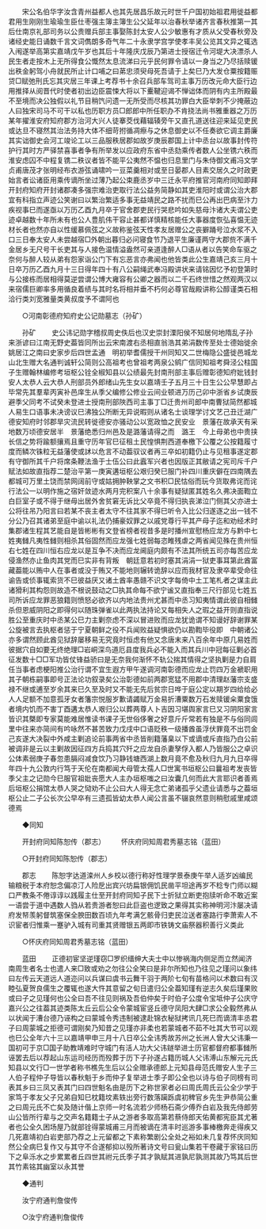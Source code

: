 <!-- { "loadSidebar": true } -->
　　宋公名伯华字汝含青州益都人也其先居昌乐故元时世千户国初始祖君用徙益都君用生刚刚生瑜瑜生臣仕枣强主簿主簿生公父延年以治春秋举诸齐言春秋推第一其后仕南京礼部司务以公贵赠兵部主事娶陈封太安人公少敏惠有才质从父受春秋旁及诸经史能日诵数千言文词儁朗多奇气年二十永隶学宫学使孝丰吴公览其文异之辄选入闱遂举高第实嘉靖戊午岁也其后十年隆庆戊辰乃第进士授宿迁令河堤大决漂杀人民生者走按木上无所得食公慨然太息流涕曰元乎民何罪令请以一身当之乃尽括赎锾出秩金躬驾小舟就民所止计口哺之曰苐忠须臾母死吾请于上矣巳乃大发仓粟按籍赈贷□赋弛刑氏忘其灾居三年课上考荐书十余召兵部车驾司主事万历改元命大臣行边用推择从阅晋代时使者初出边臣震悚大将以下櫜鞬迎谒不惮诎体而阴有内主所殿最不至境而决公独假以礼节目稍饩问遗一无所受而尽核其功罪白大臣举刺不少掩蔽边人曰独宋司马不可干以私也历职方员□郎郎中所任职办不肯挠法尚书雅重器之万历某年擢淮安府知府郡方治河大兴人徒搴茭伐藉辐辏旁午又直孔道送往迎来延见吏民或达旦不寝然其治法务持大体不细苛拊循凋瘵与之休息御史以不任奏欲它调主爵廉其实诎御史会河工竣论工以三品服秩居郡如故岁庚辰郡国上计中丞台以故事封传符护行其时方严驿禁喜事者争有所举发以应政府东省中丞劾乘传者数人公坐镌六秩而淮安虑囚不中程复镌二秩议者皆不能平公夷然不愠也归息里门与朱侍御文甫冯文学贞甫唐茂才张明经布衣游弦诵啸吟一豆菜羹相对或至日晏郡人目素交居久之时政更始言者讼诸臣用乘传谪所坐过薄乃起公束鹿丞岁中三迁永平府推官河南府同知即拜开封府知府开封诸郡凑多强宗难治吏取行法公益务简静如其吏淮阳时或谓公治大郡宜有科指立声迹公笑谢曰以繁治繁适多事无益靖民之路不扰而巳公再出巴病至汴力疾视事巳而遂亟以万历乙酉九月卒于官舍郡吏民行哭悲吟如失慈母汴诸大夫谓公吏迹卓越数十年所未有也公人豊肌伟干容止甚都详慎精核能任大事器度恢弘喜愠无迹材长者也然亦自以性缓慕佩弦之义故称鉴弦天性孝友居赠公之丧擗踊号泣水浆不入口三日奉太安人未尝越宿□外朝出暮归必问寝食节乃退平生廉谨两守大郡赀不满千金居乡无尺号干长吏其与人接色温情溢盎然可亲道逢醉人□语从者以告笑命车驱之奈何与醉人较从弟有怨家诣公门下有忘恶言亦弗闻也他皆类此公生嘉靖己亥三月十日卒万历乙酉九月十三日得年四十有八公嗣绳武奉冯殿讲状来请铭因忆予初登第时与公接栋而居相得莫逆尝谓公博大雍容有公卿之器而以二千石终世惜之然观两汉以来宿儒巨卿率多用循良着绩与其时名将相并垂不朽何必尊官哉殿讲称公醇谨类石相洽行类刘宽雅量类黄叔度予不谓阿也 

　　○河南彰德府知府史公记勋墓志（孙矿） 

　　孙矿 
　　史公讳记勋字稽叔周史佚后也汉史崇封溧阳侯不知居何地隋乱子孙来浙谚曰江南无野史葢皆同所出云宋南渡右丞相直翁浩其弟涓数传至处士德始徙余姚居江之南曰史家步后四世孟通　明初举耆儒授干州同知又二世梅隐公盛徙邑城龙山北生赠大名通判诚轩公简则公高祖考也曾祖考两泉公鹓广信同知祖考舜泾公柱国子生赠翰林编修考垣枢公铨全椒知县以公绩最先封南刑部主事后赠彰德知府妣钱封安人太恭人云大恭人刑部员外郎绪山先生女以嘉靖壬子五月三十日生公公早慧即占毕常先其羣辈丙寅补邑庠生从季父编修公修业云间业顿进万历己卯中浙省乡试庚辰避季父同考不试癸未登进士授南刑部陜西司主事丁□迁贵州司郎中南曹狱简然都城人易生口语事未决谤议巳沸独公所断无异说暇则从诸名士谈理学讨文艺己丑迁湖广德安知府时邻郡旱灾流民转徙德安亦骚动公以宽政恤之民安业　景藩在故承天有采地数万顷德安居半　景藩绝悉归州邑及是潞藩请得之而　潞王　今上母弟也中贵挟长信之势将踰额攘焉且重守历年官巳征租土民惶惧荆西道奉檄下公覆之公按籍履寸度而鳞次铢粒无益藩使或訹以危言不动葢驭议者再三卒如初籍仍止与见租事遂定郡有守御所其千户将席条鞭法渔于士伍公曰此蠧军兴者也因版正其敝请之宪司斥千户赋法如故直指荐二楚治平第一庚寅遘垣枢公艰归癸巳服门补四川重庆僻在四南隅去都城可万里土饶而禁网阔前守或姑拥肿鞅掌之文书积□民怙俗而玩今货取弗诧而诧行法公一以明作施之宿奸敛迹水两月完积案八十余事有疑狱匿其姓名久弗决面鞫立白巨室子或不得于继毋出居外舍贫窘无诉比父卒竟不得归执丧涕泣门侧其父亦进士公将往吊乃阳言曰若某不丧主者太守不往其家不得巳听令入比公归遂逐之出一钱不分公乃召其诸弟至庭中谕以礼法仍捕豪奴罪之以戚党尊行平其产母子迄和劝经术时集郡诸生程其艺能自是皆彬彬有文登省榜者视昔多是时播州宣慰杨应龙方与黔中七姓夷雠凡夷性雠则相杀其俗固然而应龙强七姓弱每恣睢残虐之两省闻见殊在贵州恒右七姓在四川恒右应龙以是互争不决而应龙阃庭内颇有不法其所统五司亦每苦应龙侵渔然亦止鱼肉其党而巳实非有背叛　朝廷意若初时塞其涓涓一狱吏事耳第此酋富藏葢能以贿中人在事者或没于贿又不能地则辗转诡辞以应而我材官及隶卒辈受命往谕告或侦事辄索货不巳彼益厌又诸土酋率愚赣不识文字每倚中土工笔札者之谋主此诸猾利其构怨则故造不根说鼓动之□执其命每不欲宁谧又直指奉三尺行部见七姓五司所诉应龙罪恶狼籍则愤怒必欲齐以内地法贵州尤甚而中丞习知夷情谓此彼自相雠杀但恩威阴阳之即得何以随珠弹雀以此两执法持论又每相失人之瑕之益开则直指说胜公至重庆时中丞某公巳力主剿奈虑不深以冒进败而应龙犹诡谓不知谩好辞谢罪某公旋被言去执枢者惩于宁夏朝鲜之役不兵闻败益疑惧欲仍以勘鞫毕役即　中朝诸公亦多谓然顾此酋见狱辞屡移易无究竟时恒虑有他又念唐末来八百余年中原几易姓而彼据穴自如要无终绝理□岩峒深鸟道厄县度我兵必不能入而其兵川中冠每征剿必首征发数十□□军功皆仗锋益骄曰是无奈我何渐怀不轨公揣其情得之坚执剿是力自肩任当事者虑梗阳推公治行谓不宜生遐方甲午遂调河南彰德而应龙止罚四万金褫职用其子朝栋嗣事即号正法论功叙录矣公治彰德如前两郡宽猛不用郡中清理赵藩宗支盛禄不继或逋至岁余其来巳久至及时又不能无先后贫宗日哗于庭公定以期岁四给给必人人足额不加意孤牙女者籓宗悦服岁歉请蠲赋万金易折漕粟数万石发赎锾籴粟食饿者境内饥而不害丁酉遘太恭人艰归公以葬两尊人卜吉因习堪舆家言巳又习阴阳家言皆识其槩即专家莫能难居惟读书课子无世俗侈奢之好意斤斤常若有独是不与俗同闾里中往来亦简间有吟咏然不甚苦致力戊戌中口语贬秩一级播酋虽浮伏罪竟不出罚金己亥遂大决裂中外咸主剿追论前事两省中丞皆削籍藩臬以下或谪或斥直指乃白公前被调非是云以主剿故因征四方兵捣其穴歼之应龙自杀妻孥俘入都人乃皆服公之卓识公体素弱庚子春忽患膈闷减食饮乃习静钱塘西湖上数月竟不愈及秋归九月九日卒得年四十九公敦内行笃于天伦在南都闻大母管太孺人□世寓书垣枢公曰曩祖考发丧皆季父主之记勋今巳服官祖妣丧愿大人主办垣枢嗤之曰汝囊几何而此大言耶识者善焉后垣枢公捐馆太恭人哭之恸劝不止公曰大人得无念亡弟诸孤乎父遗业请悉与之葢垣枢公止二子公长次公早卒有三遗孤皆幼太恭人闻公言虽不辍哀然意则稍慰戚里咸颂德焉 

　　◆同知 

　　开封府同知陈恕传（郡志） 
　　怀庆府同知周君秀墓志铭（蓝田） 

　　○开封府同知陈恕传（郡志） 

　　郡志 
　　陈恕字达道滦州人乡校以德行称好性理学景泰庚午举人适岁凶编民输粮税于本府恕念偏凉汀人险戹出宾兴坊扁银佣饥民凿平坦途再岁不稔专门师以糊口严教条不倦谆谆以践履主仕至开封府同知子民下士折狱立断吏抱牍听命不敢近案一语尝于道中遇数人驺从若贵游者恕曰此巨盗也逻致之果得其实称神明河汴屡决请府发帑羡躬督筑塞保全腴田数百顷九年考满乞骸骨归吏民泣送者塞路行李萧索人不识宦者归惟乘一蹇驴入城有司重其贤赠银五两即市铁铸文庙祭器积善行义类此 

　　○怀庆府同知周君秀墓志铭（蓝田） 

　　蓝田 
　　正德初宦坚逆瑾窃□罗织缙绅大夫士中以惨祸海内侧足而立然闻济南周生者名士也遣人来□致或劝之勿往公全笑曰是非尔所知也乃往见之瑾问以象纬曰左传云天道远人道迩问以兵谋曰虞书云舞干羽于两阶七旬有苗格问以术数曰有汉睦弘夏贺良儒生之覆辄也遂大忤其意留之旬日遣归公全葢知瑾有逆志久矣后瑾果败或曰子之见瑾何也公全曰吾不往见则祸及吾伯仲矣于时伯子公度令宝坻仲子公庆守嘉兴公之往葢其迹类陈太丘云后公全令蒙城宦竖丘德守凤阳大肆□求公全毅然弗从以状闻于漕台德乃诬构之曰蒙城令秀违制被逮赴锦衣秘狱拷讯几死巳而谪清丰丞君子曰周蒙城之拒德可谓刚矣乃知昔之见瑾亦非柔也若蒙城者不茹不吐其大节可以观也巳公全年六十三以嘉靖甲申三月十八日卒公全讳秀故苏州之长洲人曾大父讳秉一国初可于京□国子助教靖难时守城门有活人功大父讳鐩举进士历官都督府都事雠所诬罢去后以荐起山东运司经历而殁葬于历下子孙遂占籍历城人父讳溥山东解元元氏知县以文行□一世学者称书樵先生后以公全赠承德郎上元知县母范氏赠安人生子三人伯子程仲子导皆以春秋魁于乡而仲子复举进士季子即公全也以诗与伯子同榜有司表其乡曰三凤又表其门曰四世魁名由是历下之称世家者必曰周氏周氏云公全少学于家笃于孝友父子兄弟自知巳枕籍坟素轶出旁行数落躏跞虞初稗官乡先生尹恭简公重之曰周元氏不亡矣及随计偕上京师一时名流若少师杨石斋少傅乔白岩及我先侍郎劳山公皆所行辈与之交声名籍籍士子从之游者多取高第若蔡侍郎天佑黄都宪臣其尤著者也公全久困场屋乃就部铨得蒙城甫三月而被谪在清丰时巡游多事棒檄奔走得疾又几死嘉靖初白岩吏部乃荐之上元留都之下素称繁剧公全处之裕如未几复荐怀庆同知然公全病巳复作又与其守不合遂郁抑以殁所著诗文号曰瓮山集若干卷藏于家铭曰历下之阜泺水之步累累者丘四世其祔元氏季子其才孰赋其进孰尼孰测其故乃笃其后世其竹素铭其幽室以永其誉 

　　◆通判 

　　汝宁府通判詹俊传 

　　○汝宁府通判詹俊传 

